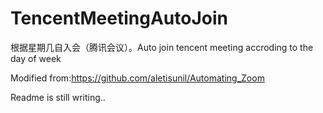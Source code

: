 # TencentMeetingAutoJoin
根据星期几自入会（腾讯会议）。Auto join tencent meeting accroding to the day of week

Modified from:https://github.com/aletisunil/Automating_Zoom

Readme is still writing..
